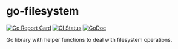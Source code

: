 # go-filesystem

[![Go Report Card](https://goreportcard.com/badge/github.com/pasdam/go-filesystem)](https://goreportcard.com/report/github.com/pasdam/go-filesystem)
[![CI Status](https://github.com/pasdam/go-filesystem/workflows/Continuous%20integration/badge.svg)](https://github.com/pasdam/go-filesystem/actions)
[![GoDoc](https://godoc.org/github.com/pasdam/go-filesystem?status.svg)](https://godoc.org/github.com/pasdam/go-filesystem)

Go library with helper functions to deal with filesystem operations.
